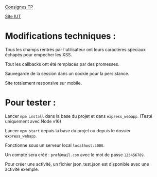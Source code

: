 [Consignes TP](https://people.irisa.fr/Nicolas.Le_Sommer/ens/M3104/tps/)

[Site IUT](http://m3104.iut-info-vannes.net/m3104_24/)


# Modifications techniques :

Tous les champs rentrés par l'utilisateur ont leurs caractères spéciaux échapés pour empecher les XSS.

Tout les callbacks ont été remplacés par des promesses.

Sauvegarde de la session dans un cookie pour la persistance.

Site totalement responsive sur mobile.

# Pour tester : 

Lancer `npm install` dans la base du projet et dans `express_webapp`. (Testé uniquement avec Node v16)

Lancer `npm start` depuis la base du projet ou depuis le dossier `express_webapp`.

Fonctionne sous un serveur local `localhost:3000`.

Un compte sera créé : `prof@mail.com` avec le mot de passe `123456789`.

Pour créer une activité, un fichier json_test.json est disponible avec une activité exemple.
